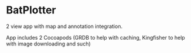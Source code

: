 # BatPlotter
2 view app with map and annotation integration.

App includes 2 Cocoapods (GRDB to help with caching, Kingfisher to help with image downloading and such)
